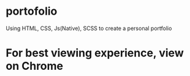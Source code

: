 # portofolio
Using HTML, CSS, Js(Native), SCSS to create a personal portfolio 

# For best viewing experience, view on Chrome
